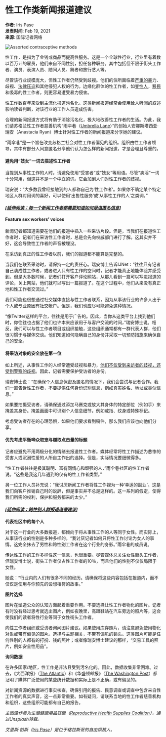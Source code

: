 # 性工作类新闻报道建议

**作者**: Iris Pase  
**发表时间**: Feb 19, 2021  
**来源**: 国际记者网络

![Assorted contraceptive methods](/sites/default/files/styles/full_width_node/public/story/2021-02/reproductive-health-supplies-coalition-4aerIHVyBBE-unsplash.jpg?h=8f1f61eb&itok=F2FAnAMA)

性工作，是指为了金钱或商品而提高性服务。这是一个全球性行业，行业里有着数以百万计的雇员，他们来自不同性别，担任各种职务。其中包括但不限于街头工作者、演员、表演人员、随同人员、舞者和旅行艺人等。

尽管该行业规模庞大，但性工作者仍然受到歧视。他们的住所面临着[严重的暴](http://www.ncbi.nlm.nih.gov/pubmed/24625169)力、歧视、[法律压迫](https://www.nswp.org/resource/associations-between-sex-work-laws-and-sex-workers-health-systematic-review-and-meta)和其他侵犯人权的行为。边缘化群体的性工作者，如[变性人](https://www.transequality.org/sites/default/files/Meaningful%20Work-Full%20Report_FINAL_3.pdf)，[移民](https://www.nswp.org/sites/nswp.org/files/briefing_paper_migrant_sex_workers_nswp_-_2017.pdf)和吸毒的性工作者，则更容易遭受暴力侵害。

性工作数百年来受到主流化报道污名化。这类新闻报道经常会使用耸人听闻的叙述影响读者判断，对该行业的工作人员造成伤害。

合理的新闻报道方式将有助于消除污名化，极大地改善性工作者的生活。为此，我们请苏格兰性工作者慈善机构“雨伞巷（[Umbrella Lane](https://www.umbrellalane.org/)）”的创始人安娜斯塔西亚·瑞安（Anastacia Ryan）博士针对性工作者的新闻报道来分享她的建议。

“雨伞巷”是一个旨在改变苏格兰社会对性工作者偏见的组织。组织由性工作者领导，其中有部分人同意匿名分享他们认为怎么样的新闻报道，才是合理且尊重的。

#### 避免用“妓女”一词去描述性工作者

当提到从事性工作的人时，请避免使用“受害者”或“妓女”等用语。尽管“卖淫”一词十分常用，但这并不是一个中立的词。它会加剧人们对性工作者的歧视。

瑞安说：“大多数我曾经接触到的人都称自己为‘性工作者’。如果你不确定某个特定地区人群对用词的喜好，可以使用‘出售性服务’或‘从事性工作的人’之类词。”

#### [_\[延伸阅读：每一个新闻工作者都需要知道如何报道匿名信息\]_](https://ijnet.org/en/resource/what-every-journalist-should-know-about-anonymous-sources)

#### Feature sex workers’ voices

新闻记者都知道需要在他们的报道中插入一些采访片段。但是，当我们在报道性工作者时，记者们在采访性工作者时，总是会先向权威部门进行了解。这其实并不好，这会导致性工作者的声音被埋没。

在采访到真正的性工作者以前，我们的报道都不能算是完整的。

当我们在联系采访时，请保持一定的责任心。瑞安博士告诉IJNet：“往往只有记者自己装成性工作者，或者进入只有性工作的空间时，记者才能真正地能体验并感受到。但是大多数时候，记者们打开客户评论网站，从那儿看到一篇可以写进报道的评论，关上网站，他们就可以写出一篇报道了。在这个过程中，他们从来没有真正地和性工作者交流过。”

我们可能也很想通过社交媒体直接与性工作者联系，因为从事该行业的许多人出于个人或专业原因有社交帐户。但是，我们也应尽可能避免这种情况。

“像Twitter这样的平台，往往是用于广告的。因此，当你从这类平台上找到他们时，你往往也占据了他们也许本来应该用于与客户交流的时间，”瑞安博士说。相反，我们可以与性工作者项目或组织接触，这些组织通常都有一群代表人群，他们很习惯于与媒体交谈。他们知道如何隐瞒自己的身份并采取一切预防措施来确保自己的安全。

#### 将采访对象的安全放在第一位

如上所述，从事性工作的人经常遭受歧视和暴力，[他们不仅受到来访者的歧视，还受到警察的歧视](https://www.nswp.org/resource/the-right-evidence-sex-work-violence-and-hiv-asia)。因此，记者需要保护受访者的身份。

瑞安博士说：“在确保个人信息保密及匿名的情况下，我们会尝试与记者合作。我们一直告诉性工作者，不要提供任何身份识别信息，例如真实姓名、地址或类似信息。”

如果要拍摄受访者，请确保通过添加马赛克或放大其身体的特定部位（例如手）来掩盖其身份。掩盖画面中可识别个人信息细节，例如戒指、纹身或特殊标记。

考虑受访者存在的心理恐惧，如果他们要求看到稿件，那么我们应该也向他们分享。

#### 优先考虑平衡哗众取宠与赚取点击量的标题

记者应避免不用两极分化的情绪去报道性工作者。媒体经常将性工作描述为悲惨的受害人或沉溺性爱的人所自主作出的选择。但是，实际情况要细微得多。

“性工作者往往是极其聪明、富有同情心和顽强的人，”雨伞巷社区的性工作者说。“这些是我这几年遇到的仅有的性工作者类型。”

另一位工作人员补充说：“我讨厌新闻工作者将性工作视为一种‘幸运的副业’。这是我们向客户推销自己时的说辞，但是事实并不总是这样的。这一系列的假定，使得我们所需的权利，保护和服务都来的太少。”

#### [_\[延伸阅读：跨性别人群报道道德建议\]_](https://ijnet.org/en/story/tips-ethical-trans-representation-your-reporting)

**代表社区中的每个人**

对于这一行业的大多数报道，都倾向于将从事性工作的人等同于女性。而实际上，从事该行业的性别是多种多样的。“我讨厌记者如何只将性工作讨论为女人的事情。这完全抹去了男性和跨性别工作者在这个行业的身影。”雨伞巷的成员说。

传达性工作的工作多样性这一信息，也很重要。尽管媒体总关注女性街头工作者，但瑞安博士说，街头工作者仅占性工作者的10％，而且他们的性别不仅仅局限于女性。

她说：“行业内的人们有很多不同的经历。请确保将这些内容包括在报道内，而不仅仅是使用与你预先的设想相符的故事。”

**图片选择**

图片在塑造公众的认知方面起着重要作用。不要选择让性工作者物化的图片。记者有时没有经过思考就选出图片，例如夜晚里，高跟鞋站在汽车旁边的照片等，这会使我们的读者将性行业等同于女性街头工作者。

向性工作者组织或受访者询问图片建议。如果使用库存照片，请注意避免使用物化对象或带有偏见的图片。选择与主题相关，不带有偏见的镜头。这类图片可能是任何性别的人都有的打扮、钱的照片；或者像瑞安博士建议的那样，“交易工具的照片，例如安全性用品”。

**询问数据**

在许多国家/地区，性工作是非法且受到污名化的。因此，数据收集非常困难。过去，《大西洋报》（[The Atlantic](https://www.theatlantic.com/business/archive/2014/09/is-one-of-the-most-cited-statistics-about-sex-work-wrong/379662/)）和《华盛顿邮报》（[The Washington Post](https://www.washingtonpost.com/news/the-watch/wp/2014/03/27/lies-damned-lies-and-sex-work-statistics/)）都证明了媒体广泛使用的某些统计数据和实际上是不正确，或有偏见的。

对新闻资源的数据进行事实核查，确保引用的报告、民意调查或调查中包含来自性工作者的真实声音，这一点非常重要。如有疑问，请联系当地的性工作者慈善机构和组织，这些组织可能都有自己的报告。

_主图像作者为生殖健康用品联盟（[Reproductive Health Supplies Coalition](https://unsplash.com/photos/4aerIHVyBBE)），通过Unsplash转载。_

_艾里斯·帕斯（[Iris Pase](https://irispase.contently.com/)）是位于格拉斯哥的自由撰稿人。_